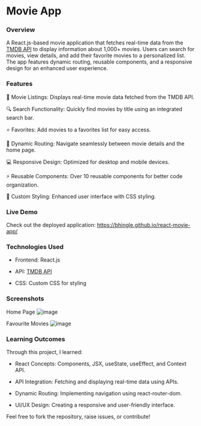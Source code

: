 # Movie App

### Overview

A React.js-based movie application that fetches real-time data from the [TMDB API](https://www.themoviedb.org/) to display information about 1,000+ movies. Users can search for movies, view details, and add their favorite movies to a personalized list. The app features dynamic routing, reusable components, and a responsive design for an enhanced user experience.

### Features

🎥 Movie Listings: Displays real-time movie data fetched from the TMDB API.

🔍 Search Functionality: Quickly find movies by title using an integrated search bar.

⭐ Favorites: Add movies to a favorites list for easy access.

🔄 Dynamic Routing: Navigate seamlessly between movie details and the home page.

💻 Responsive Design: Optimized for desktop and mobile devices.

⚡ Reusable Components: Over 10 reusable components for better code organization.

🎨 Custom Styling: Enhanced user interface with CSS styling.

### Live Demo
Check out the deployed application: https://bhingle.github.io/react-movie-app/

### Technologies Used

- Frontend: React.js

- API: [TMDB API](https://www.themoviedb.org/)

- CSS: Custom CSS for styling

### Screenshots

Home Page
![image](https://github.com/user-attachments/assets/992b49e9-c18b-4071-b799-dc7061257a21)

Favourite Movies
![image](https://github.com/user-attachments/assets/bebec94f-0695-4993-b9fc-3d99a4971bf7)


### Learning Outcomes

Through this project, I learned:

- React Concepts: Components, JSX, useState, useEffect, and Context API.

- API Integration: Fetching and displaying real-time data using APIs.

- Dynamic Routing: Implementing navigation using react-router-dom.

- UI/UX Design: Creating a responsive and user-friendly interface.


Feel free to fork the repository, raise issues, or contribute!

